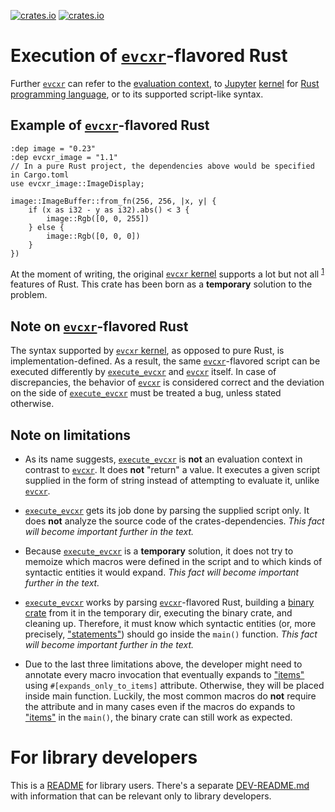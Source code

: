 [![crates.io](https://img.shields.io/crates/v/execute_evcxr.svg)][`execute_evcxr`]
[![crates.io](https://img.shields.io/crates/d/execute_evcxr.svg)][`execute_evcxr`]

# Execution of [`evcxr`]-flavored Rust

Further [`evcxr`] can refer to the [evaluation context](https://crates.io/crates/evcxr),
to [Jupyter](https://en.wikipedia.org/wiki/Project_Jupyter) [kernel](https://docs.jupyter.org/en/latest/projects/kernels.html) for [Rust programming language](https://www.rust-lang.org/), or to its supported script-like syntax.

## Example of [`evcxr`]-flavored Rust

```rust,no_run
:dep image = "0.23"
:dep evcxr_image = "1.1"
// In a pure Rust project, the dependencies above would be specified in Cargo.toml
use evcxr_image::ImageDisplay;

image::ImageBuffer::from_fn(256, 256, |x, y| {
    if (x as i32 - y as i32).abs() < 3 {
        image::Rgb([0, 0, 255])
    } else {
        image::Rgb([0, 0, 0])
    }
})
```

At the moment of writing, the original [`evcxr` kernel] supports a lot but not all <sup><a href="https://github.com/google/evcxr/issues/165">1</a></sup> features of Rust. This crate has been born as a **temporary** solution to the problem.

## Note on [`evcxr`]-flavored Rust

The syntax supported by [`evcxr` kernel], as opposed to pure Rust, is implementation-defined. As a result, the same [`evcxr`]-flavored script can be executed differently by [`execute_evcxr`] and [`evcxr`] itself. In case of discrepancies, the behavior of [`evcxr`] is considered correct and the deviation on the side of [`execute_evcxr`] must be treated a bug, unless stated otherwise.

## Note on limitations

* As its name suggests, [`execute_evcxr`] is **not** an evaluation context in contrast to [`evcxr`]. It does **not** "return" a value. It executes a given script supplied in the form of string instead of attempting to evaluate it, unlike [`evcxr`].

* [`execute_evcxr`] gets its job done by parsing the supplied script only. It does **not** analyze the source code of the crates-dependencies. *This fact will become important further in the text.*

* Because [`execute_evcxr`] is a **temporary** solution, it does not try to memoize which macros were defined in the script and to which kinds of syntactic entities it would expand. *This fact will become important further in the text.*

* [`execute_evcxr`] works by parsing [`evcxr`]-flavored Rust, building a [binary crate](https://doc.rust-lang.org/book/ch07-01-packages-and-crates.html#:~:text=a%20library%20crate.-,Binary%20crates,-are%20programs%20you) from it in the temporary dir, executing the binary crate, and cleaning up. Therefore, it must know which syntactic entities (or, more precisely, ["statements"](https://doc.rust-lang.org/reference/statements.html)) should go inside the `main()` function. *This fact will become important further in the text.*

* Due to the last three limitations above, the developer might need to annotate every macro invocation that eventually expands to ["items"](https://doc.rust-lang.org/reference/items.html) using `#[expands_only_to_items]` attribute. Otherwise, they will be placed inside main function. Luckily, the most common macros do **not** require the attribute and in many cases even if the macros do expands to ["items"](https://doc.rust-lang.org/reference/items.html) in the `main()`, the binary crate can still work as expected.

# For library developers

This is a [README](https://en.wikipedia.org/wiki/README) for library users. There's a separate [DEV-README.md](https://github.com/JohnScience/execute_evcxr/blob/main/DEV-README.md) with information that can be relevant only to library developers.

[`execute_evcxr`]: https://crates.io/crates/execute_evcxr
[`evcxr`]: https://github.com/google/evcxr/blob/main/evcxr_jupyter/samples/evcxr_jupyter_tour.ipynb
[`evcxr` kernel]: https://github.com/google/evcxr/tree/main/evcxr_jupyter
